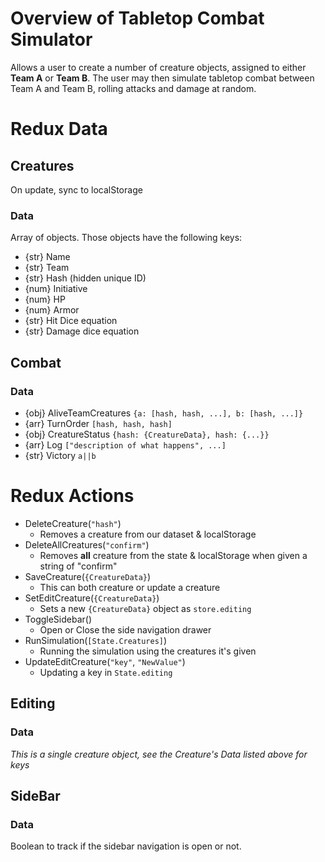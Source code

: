 # Overview of Tabletop Combat Simulator
Allows a user to create a number of creature objects, assigned to either **Team A** or **Team B**. The user may then simulate tabletop combat between Team A and Team B, rolling attacks and damage at random.

# Redux Data
## Creatures
On update, sync to localStorage

### Data
Array of objects. Those objects have the following keys:
* {str} Name
* {str} Team
* {str} Hash (hidden unique ID)
* {num} Initiative
* {num} HP
* {num} Armor
* {str} Hit Dice equation
* {str} Damage dice equation

## Combat
### Data
* {obj} AliveTeamCreatures `{a: [hash, hash, ...], b: [hash, ...]}`
* {arr} TurnOrder `[hash, hash, hash]`
* {obj} CreatureStatus `{hash: {CreatureData}, hash: {...}}`
* {arr} Log `["description of what happens", ...]`
* {str} Victory `a||b`

# Redux Actions
* DeleteCreature(`"hash"`)
  * Removes a creature from our dataset & localStorage
* DeleteAllCreatures(`"confirm"`)
  * Removes **all** creature from the state & localStorage when given a string of "confirm"
* SaveCreature(`{CreatureData}`)
  * This can both creature or update a creature
* SetEditCreature(`{CreatureData}`)
  * Sets a new `{CreatureData}` object as `store.editing`
* ToggleSidebar()
  * Open or Close the side navigation drawer
* RunSimulation(`[State.Creatures]`)
  * Running the simulation using the creatures it's given
* UpdateEditCreature(`"key"`, `"NewValue"`)
  * Updating a key in `State.editing`

## Editing
### Data
_This is a single creature object, see the Creature's Data listed above for keys_

## SideBar
### Data
Boolean to track if the sidebar navigation is open or not.
